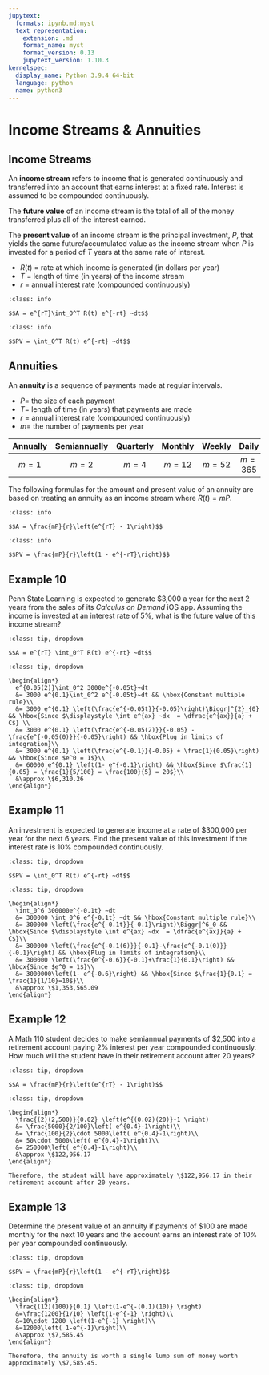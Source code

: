 ```yaml
---
jupytext:
  formats: ipynb,md:myst
  text_representation:
    extension: .md
    format_name: myst
    format_version: 0.13
    jupytext_version: 1.10.3
kernelspec:
  display_name: Python 3.9.4 64-bit
  language: python
  name: python3
---
```

# Income Streams & Annuities

## Income Streams

An **income stream** refers to income that is generated continuously and transferred into an account that earns interest at a fixed rate. Interest is assumed to be compounded continuously.

The **future value** of an income stream is the total of all of the money transferred plus all of the interest earned.

The **present value** of an income stream is the principal investment, $P$, that yields the same future/accumulated value as the income stream when $P$ is invested for a period of $T$ years at the same rate of interest.

- $R(t)$ = rate at which income is generated (in dollars per year)
- $T$ = length of time (in years) of the income stream    
- $r$ = annual interest rate (compounded continuously)

```{admonition} Future Value Formula
:class: info

$$A = e^{rT}\int_0^T R(t) e^{-rt} ~dt$$
```

```{admonition} Present Value Formula
:class: info

$$PV = \int_0^T R(t) e^{-rt} ~dt$$
```

## Annuities

An **annuity** is a sequence of payments made at regular intervals. 

- $P=$ the size of each payment
- $T=$ length of time (in years) that payments are made
- $r$ = annual interest rate (compounded continuously)
- $m=$ the number of payments per year

|Annually|Semiannually|Quarterly|Monthly|Weekly|Daily
| :---: | :---: | :---: | :---: | :---: | :---:
|$m=1$|$m=2$|$m=4$|$m=12$|$m=52$|$m=365$

The following formulas for the amount and present value of an annuity are based on treating an annuity as an income stream where $R(t) = mP$.

```{admonition} Amount of an Annuity
:class: info

$$A = \frac{mP}{r}\left(e^{rT} - 1\right)$$
```

```{admonition} Present Value of an Annuity
:class: info

$$PV = \frac{mP}{r}\left(1 - e^{-rT}\right)$$
```

## Example 10

Penn State Learning is expected to generate \$3,000 a year for the next 2 years from the sales of its *Calculus on Demand* iOS app.  Assuming the income is invested at an interest rate of 5\%, what is the future value of this income stream?

```{admonition} Step 1: Recall the formula for the future value of an income stream.
:class: tip, dropdown

$$A = e^{rT} \int_0^T R(t) e^{-rt} ~dt$$
```

```{admonition} Step 2: Plug in the given values: $R(t)=3000$, $r=0.05$, and $T=2$. 
:class: tip, dropdown

\begin{align*}
  e^{0.05(2)}\int_0^2 3000e^{-0.05t}~dt
  &= 3000 e^{0.1}\int_0^2 e^{-0.05t}~dt && \hbox{Constant multiple rule}\\
  &= 3000 e^{0.1} \left(\frac{e^{-0.05t}}{-0.05}\right)\Biggr|^{2}_{0} && \hbox{Since $\displaystyle \int e^{ax} ~dx  = \dfrac{e^{ax}}{a} + C$} \\
  &= 3000 e^{0.1} \left(\frac{e^{-0.05(2)}}{-0.05} - \frac{e^{-0.05(0)}}{-0.05}\right) && \hbox{Plug in limits of integration}\\
  &= 3000 e^{0.1} \left(\frac{e^{-0.1}}{-0.05} + \frac{1}{0.05}\right) && \hbox{Since $e^0 = 1$}\\
  &= 60000 e^{0.1} \left(1- e^{-0.1}\right) && \hbox{Since $\frac{1}{0.05} = \frac{1}{5/100} = \frac{100}{5} = 20$}\\
  &\approx \$6,310.26 
\end{align*}
```

## Example 11

An investment is expected to generate income at a rate of \$300,000 per year for the next 6 years. Find the present value of this investment if the interest rate is 10\% compounded continuously. 

```{admonition} Step 1: Recall the formula for the present value of an income stream.
:class: tip, dropdown

$$PV = \int_0^T R(t) e^{-rt} ~dt$$
```

```{admonition} Step 2: Plug in the given values: $R(t)=300000$, $r=0.1$, and $T=6$. 
:class: tip, dropdown

\begin{align*}
  \int_0^6 300000e^{-0.1t} ~dt
  &= 300000 \int_0^6 e^{-0.1t} ~dt && \hbox{Constant multiple rule}\\
  &= 300000 \left(\frac{e^{-0.1t}}{-0.1}\right)\Biggr|^6_0 && \hbox{Since $\displaystyle \int e^{ax} ~dx  = \dfrac{e^{ax}}{a} + C$}\\
  &= 300000 \left(\frac{e^{-0.1(6)}}{-0.1}-\frac{e^{-0.1(0)}}{-0.1}\right) && \hbox{Plug in limits of integration}\\
  &= 300000 \left(\frac{e^{-0.6}}{-0.1}+\frac{1}{0.1}\right) && \hbox{Since $e^0 = 1$}\\
  &= 3000000\left(1- e^{-0.6}\right) && \hbox{Since $\frac{1}{0.1} = \frac{1}{1/10}=10$}\\
  &\approx \$1,353,565.09
\end{align*}
```

## Example 12

A Math 110 student decides to make semiannual payments of \$2,500 into a retirement account paying 2\% interest per year compounded continuously. How much will the student have in their retirement account after 20 years?

```{admonition} Step 1: Recall the formula for the amount of an annuity.
:class: tip, dropdown

$$A = \frac{mP}{r}\left(e^{rT} - 1\right)$$
```

```{admonition} Step 2: Plug in the given values: $m=2$, $P=2500$, $r=0.02$, and $T=20$. 
:class: tip, dropdown

\begin{align*}
  \frac{(2)(2,500)}{0.02} \left(e^{(0.02)(20)}-1 \right)
  &= \frac{5000}{2/100}\left( e^{0.4}-1\right)\\
  &= \frac{100}{2}\cdot 5000\left( e^{0.4}-1\right)\\
  &= 50\cdot 5000\left( e^{0.4}-1\right)\\
  &= 250000\left( e^{0.4}-1\right)\\
  &\approx \$122,956.17
\end{align*}

Therefore, the student will have approximately \$122,956.17 in their retirement account after 20 years.
```

## Example 13

Determine the present value of an annuity if payments of \$100 are made monthly for the next 10 years and the account earns an interest rate of 10\% per year compounded continuously.

```{admonition} Step 1: Recall the formula for the present value of an annuity.
:class: tip, dropdown

$$PV = \frac{mP}{r}\left(1 - e^{-rT}\right)$$
```

```{admonition} Step 2: Plug in the given values: $m=12$, $P=100$, $r=0.1$, and $T=10$. 
:class: tip, dropdown

\begin{align*}
  \frac{(12)(100)}{0.1} \left(1-e^{-(0.1)(10)} \right)
  &=\frac{1200}{1/10} \left(1-e^{-1} \right)\\
  &=10\cdot 1200 \left(1-e^{-1} \right)\\
  &=12000\left( 1-e^{-1}\right)\\
  &\approx \$7,585.45
\end{align*}

Therefore, the annuity is worth a single lump sum of money worth approximately \$7,585.45.
```
